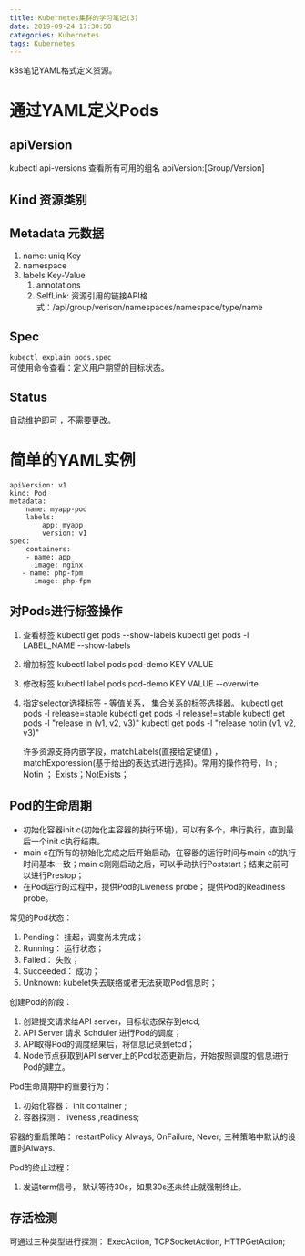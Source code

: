 ```yaml
---
title: Kubernetes集群的学习笔记(3)
date: 2019-09-24 17:30:50
categories: Kubernetes
tags: Kubernetes
---
```


k8s笔记YAML格式定义资源。

<!-- more -->

# 通过YAML定义Pods
## apiVersion
kubectl api-versions
查看所有可用的组名
apiVersion:[Group/Version]
## Kind 资源类别
## Metadata 元数据
1. name: uniq Key
2. namespace
3. labels Key-Value
   1. annotations 
   2. SelfLink: 资源引用的链接API格式：/api/group/verison/namespaces/namespace/type/name
## Spec
`kubectl explain pods.spec`  
可使用命令查看：定义用户期望的目标状态。
## Status
自动维护即可 ，不需要更改。

# 简单的YAML实例
```
apiVersion: v1 
kind: Pod
metadata:
    name: myapp-pod
    labels:
        app: myapp
        version: v1
spec: 
    containers:
    - name: app
      image: nginx
   - name: php-fpm
      image: php-fpm
```

## 对Pods进行标签操作
1. 查看标签
   kubectl get pods --show-labels
   kubectl get pods -l LABEL_NAME --show-labels
2. 增加标签
   kubectl label pods pod-demo KEY VALUE
3. 修改标签
   kubectl label pods pod-demo KEY VALUE --overwirte
4. 指定selector选择标签 - 等值关系， 集合关系的标签选择器。
   kubectl get pods -l release=stable 
   kubectl get pods -l release!=stable
   kubectl get pods -l "release in (v1, v2, v3)"
   kubectl get pods -l "release notin (v1, v2, v3)"

   许多资源支持内嵌字段，matchLabels(直接给定键值) ， matchExporession(基于给出的表达式进行选择)。常用的操作符号，In ; Notin ； Exists；NotExists；

## Pod的生命周期
- 初始化容器init c(初始化主容器的执行环境)，可以有多个，串行执行，直到最后一个init c执行结束。
- main c在所有的初始化完成之后开始启动，在容器的运行时间与main c的执行时间基本一致；main c刚刚启动之后，可以手动执行Poststart；结束之前可以进行Prestop；
- 在Pod运行的过程中，提供Pod的Liveness probe； 提供Pod的Readiness probe。

常见的Pod状态：
1. Pending： 挂起，调度尚未完成；
2. Running： 运行状态；
3. Failed： 失败；
4. Succeeded： 成功；
5. Unknown: kubelet失去联络或者无法获取Pod信息时；

创建Pod的阶段：
1. 创建提交请求给API server，目标状态保存到etcd;
2. API Server 请求 Schduler 进行Pod的调度；
3. API取得Pod的调度结果后，将信息记录到etcd；
4. Node节点获取到API server上的Pod状态更新后，开始按照调度的信息进行Pod的建立。

Pod生命周期中的重要行为：
1. 初始化容器： init container ; 
2. 容器探测： liveness ,readiness; 

容器的重启策略： restartPolicy 
Always, OnFailure, Never; 三种策略中默认的设置时Always.

Pod的终止过程：
1. 发送term信号， 默认等待30s，如果30s还未终止就强制终止。

## 存活检测
可通过三种类型进行探测： ExecAction, TCPSocketAction, HTTPGetAction;

